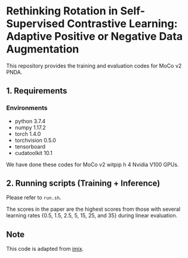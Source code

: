 # Rethinking Rotation in Self-Supervised Contrastive Learning: Adaptive Positive or Negative Data Augmentation

This repository provides the training and evaluation codes for MoCo v2 PNDA.

## 1. Requirements

### Environments

- python 3.7.4
- numpy 1.17.2
- torch 1.4.0
- torchvision 0.5.0
- tensorboard
- cudatoolkit 10.1

We have done these codes for MoCo v2 witpip h 4 Nvidia V100 GPUs.   


## 2. Running scripts (Training + Inference)

Please refer to `run.sh`.

The scores in the paper are the highest scores from those with several learning rates {0.5, 1.5, 2.5, 5, 15, 25, and 35} during linear evaluation.

## Note

This code is adapted from [imix](https://github.com/kibok90/imix).
